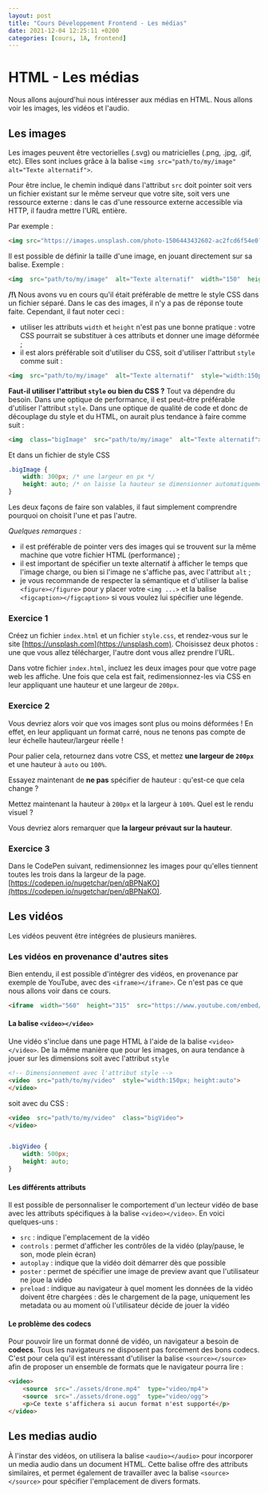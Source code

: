 ```yaml
---
layout: post
title: "Cours Développement Frontend - Les médias"
date: 2021-12-04 12:25:11 +0200
categories: [cours, 1A, frontend]
---
```

# HTML - Les médias

Nous allons aujourd'hui nous intéresser aux médias en HTML. Nous allons voir les images, les vidéos et l'audio.

## Les images
Les images peuvent être vectorielles (.svg) ou matricielles (.png, .jpg, .gif, etc).
Elles sont inclues grâce à la balise `<img src="path/to/my/image" alt="Texte alternatif">`.

Pour être inclue, le chemin indiqué dans l'attribut `src` doit pointer soit vers un fichier existant sur le même serveur que votre site, soit vers une ressource externe : dans le cas d'une ressource externe accessible via HTTP, il faudra mettre l'URL entière.

Par exemple :

```html
<img src="https://images.unsplash.com/photo-1506443432602-ac2fcd6f54e0?ixlib=rb-1.2.1&ixid=MnwxMjA3fDB8MHxwaG90by1wYWdlfHx8fGVufDB8fHx8&auto=format&fit=crop&w=1170&q=80" alt="Image d'une éclipse">
```

Il est possible de définir la taille d'une image, en jouant directement sur sa balise. Exemple :
```html
<img  src="path/to/my/image"  alt="Texte alternatif"  width="150"  height="150">
```

**\/!\\** Nous avons vu en cours qu'il était préférable de mettre le style CSS dans un fichier séparé. Dans le cas des images, il n'y a pas de réponse toute faite. Cependant, il faut noter ceci :

- utiliser les attributs `width` et `height` n'est pas une bonne pratique : votre CSS pourrait se substituer à ces attributs et donner une image déformée ;
- il est alors préférable soit d'utiliser du CSS, soit d'utiliser l'attribut `style` comme suit :

```html
<img  src="path/to/my/image"  alt="Texte alternatif"  style="width:150px;height:auto;">
```

**Faut-il utiliser l'attribut `style` ou bien du CSS ?**
Tout va dépendre du besoin. Dans une optique de performance, il est peut-être préférable d'utiliser l'attribut `style`. Dans une optique de qualité de code et donc de découplage du style et du HTML, on aurait plus tendance à faire comme suit :
```html
<img  class="bigImage"  src="path/to/my/image"  alt="Texte alternatif">
```
Et dans un fichier de style CSS

```css
.bigImage {
	width: 300px; /* une largeur en px */
	height: auto; /* on laisse la hauteur se dimensionner automatiquement pour garder le ratio */
}
```
Les deux façons de faire son valables, il faut simplement comprendre pourquoi on choisit l'une et pas l'autre.

*Quelques remarques :*
- il est préférable de pointer vers des images qui se trouvent sur la même machine que votre fichier HTML (performance) ;
- il est important de spécifier un texte alternatif à afficher le temps que l'image charge, ou bien si l'image ne s'affiche pas, avec l'attribut `alt` ;
- je vous recommande de respecter la sémantique et d'utiliser la balise `<figure></figure>` pour y placer votre `<img ...>` et la balise `<figcaption></figcaption>` si vous voulez lui spécifier une légende.

### Exercice 1
Créez un fichier `index.html` et un fichier `style.css`, et rendez-vous sur le site [https://unsplash.com](https://unsplash.com). Choisissez deux photos : une que vous allez télécharger, l'autre dont vous allez prendre l'URL.

Dans votre fichier `index.html`, incluez les deux images pour que votre page web les affiche.
Une fois que cela est fait, redimensionnez-les via CSS en leur appliquant une hauteur et une largeur de `200px`.

### Exercice 2
Vous devriez alors voir que vos images sont plus ou moins déformées ! En effet, en leur appliquant un format carré, nous ne tenons pas compte de leur échelle hauteur/largeur réelle !

Pour palier cela, retournez dans votre CSS, et mettez **une largeur de `200px`** et une hauteur à `auto` ou `100%`.

Essayez maintenant de **ne pas** spécifier de hauteur : qu'est-ce que cela change ?

Mettez maintenant la hauteur à `200px` et la largeur à `100%`. Quel est le rendu visuel ?

Vous devriez alors remarquer que **la largeur prévaut sur la hauteur**.

### Exercice 3

Dans le CodePen suivant, redimensionnez les images pour qu'elles tiennent toutes les trois dans la largeur de la page.
[https://codepen.io/nugetchar/pen/qBPNaKO](https://codepen.io/nugetchar/pen/qBPNaKO).

## Les vidéos
Les vidéos peuvent être intégrées de plusieurs manières.

### Les vidéos en provenance d'autres sites
Bien entendu, il est possible d'intégrer des vidéos, en provenance par exemple de YouTube, avec des `<iframe></iframe>`. Ce n'est pas ce que nous allons voir dans ce cours.

```html
<iframe  width="560"  height="315"  src="https://www.youtube.com/embed/XkvrHQNmigs"  frameborder="0"  allow="accelerometer; autoplay; encrypted-media; gyroscope; picture-in-picture"  allowfullscreen></iframe>
```
#### La balise `<video></video>`
Une vidéo s'inclue dans une page HTML à l'aide de la balise `<video></video>`. De la même manière que pour les images, on aura tendance à jouer sur les dimensions soit avec l'attribut `style`

```html
<!-- Dimensionnement avec l'attribut style -->
<video  src="path/to/my/video"  style="width:150px; height:auto">
</video>
```

soit avec du CSS :
```html
<video  src="path/to/my/video"  class="bigVideo">
</video>
```
```css

.bigVideo {
	width: 500px;
	height: auto;
}
```

#### Les différents attributs 
 Il est possible de personnaliser le comportement d'un lecteur vidéo de base avec les attributs spécifiques à la balise `<video></video>`. En voici quelques-uns :

-  `src` : indique l'emplacement de la vidéo
-  `controls` : permet d'afficher les contrôles de la vidéo (play/pause, le son, mode plein écran)
-  `autoplay` : indique que la vidéo doit démarrer dès que possible
-  `poster` : permet de spécifier une image de preview avant que l'utilisateur ne joue la vidéo
-  `preload` : indique au navigateur à quel moment les données de la vidéo doivent être chargées : dès le chargement de la page, uniquement les metadata ou au moment où l'utilisateur décide de jouer la vidéo

#### Le problème des codecs
Pour pouvoir lire un format donné de vidéo, un navigateur a besoin de **codecs**. Tous les navigateurs ne disposent pas forcément des bons codecs. C'est pour cela qu'il est intéressant d'utiliser la balise `<source></source>` afin de proposer un ensemble de formats que le navigateur pourra lire :

```html
<video>
	<source  src="./assets/drone.mp4"  type="video/mp4">
	<source  src="./assets/drone.ogg"  type="video/ogg">
	<p>Ce texte s'affichera si aucun format n'est supporté</p>
</video>
```

## Les medias audio
À l'instar des vidéos, on utilisera la balise `<audio></audio>` pour incorporer un media audio dans un document HTML. Cette balise offre des attributs similaires, et permet également de travailler avec la balise `<source></source>` pour spécifier l'emplacement de divers formats.
